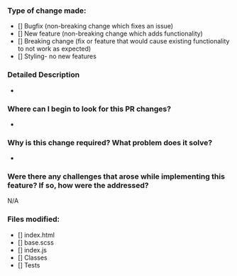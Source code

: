 ### Type of change made:
 - [] Bugfix (non-breaking change which fixes an issue)
 - [] New feature (non-breaking change which adds functionality)
 - [] Breaking change (fix or feature that would cause existing functionality to not work as expected)
 - [] Styling- no new features
### Detailed Description
- 
### Where can I begin to look for this PR changes?
-

### Why is this change required? What problem does it solve?
- 

### Were there any challenges that arose while implementing this feature? If so, how were the addressed?
N/A

### Files modified:
 - [] index.html
 - [] base.scss
 - [] index.js
 - [] Classes
 - [] Tests